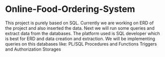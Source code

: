 # Online-Food-Ordering-System
This project is purely based on SQL. Currently we are working on ERD of the project and also inserted the data. Next we will run some queries and extract data from the databases. The platform used is SQL developer which is best for ERD and data creation and extraction.
We will be implementing queries on this databases like:
PL/SQL
Procedures and Functions
Triggers and Authorization
Storages
